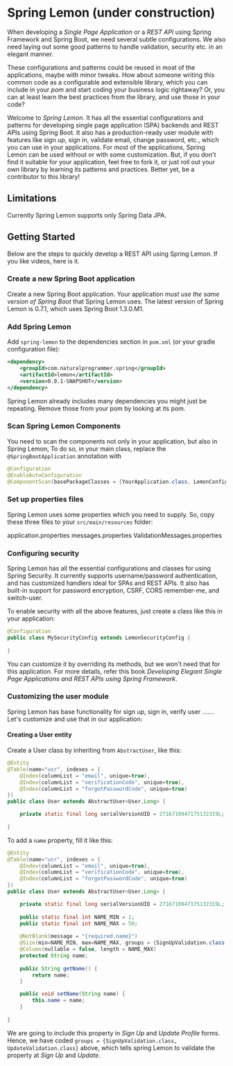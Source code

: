 # Spring Lemon (under construction)

When developing a *Single Page Application* or a *REST API* using Spring Framework and Spring Boot, we need several subtle configurations. We also need laying out some good patterns to handle validation, security etc. in an elegant manner.

These configurations and patterns could be reused in most of the applications, maybe with minor tweaks. How about someone writing this common code as a configurable and extensible library, which you can include in your *pom* and start coding your business logic rightaway? Or, you can at least learn the best practices from the library, and use those in your code?

Welcome to *Spring Lemon*. It has all the essential configurations and patterns for developing single page application (SPA) backends and REST APIs using Spring Boot. It also has a production-ready user module with features like sign up, sign in, validate email, change password, etc., which you can use in your applications. For most of the applications, Spring Lemon can be used without or with some customization. But, if you don't find it suitable for your application, feel free to fork it, or just roll out your own library by learning its patterns and practices. Better yet, be a contributor to this library!

## Limitations
Currently Spring Lemon supports only Spring Data JPA.

## Getting Started
Below are the steps to quickly develop a REST API using Spring Lemon. If you like videos, here is it.
 
### Create a new Spring Boot application

Create a new Spring Boot application. Your application *must use the same version of Spring Boot* that Spring Lemon uses. The latest version of Spring Lemon is 0.7.1, which uses Spring Boot 1.3.0.M1.

### Add Spring Lemon

Add `spring-lemon` to the dependencies section in `pom.xml` (or your gradle configuration file):

``` xml
<dependency>
    <groupId>com.naturalprogrammer.spring</groupId>
    <artifactId>lemon</artifactId>
    <version>0.0.1-SNAPSHOT</version>
</dependency>
```
Spring Lemon already includes many dependencies you might just be repeating. Remove those from your pom by looking at its pom.

### Scan Spring Lemon Components

You need to scan the components not only in your application, but also in Spring Lemon, To do so, in your main class, replace the `@SpringBootApplication` annotation with

``` java
@Configuration
@EnableAutoConfiguration
@ComponentScan(basePackageClasses = {YourApplication.class, LemonConfig.class})
```
### Set up properties files

Spring Lemon uses some properties which you need to supply. So, copy these three files to your `src/main/resources` folder:

application.properties
messages.properties
ValidationMessages.properties

### Configuring security

Spring Lemon has all the essential configurations and classes for using Spring Security. It currently supports username/password authentication, and has customized handlers ideal for SPAs and REST APIs. It also has built-in support for password encryption, CSRF, CORS remember-me, and switch-user.

To enable security with all the above features, just create a class like this in your application:

``` java
@Configuration
public class MySecurityConfig extends LemonSecurityConfig {
    
}
```
You can customize it by overriding its methods, but we won't need that for this application. For more details, refer this book *Developing Elegant Single Page Applications and REST APIs using Spring Framework*. 

### Customizing the user module

Spring Lemon has base functionality for sign up, sign in, verify user ....... Let's customize and use that in our application:

#### Creating a User entity
 
Create a User class by inheriting from `AbstractUser`, like this:

``` java
@Entity
@Table(name="usr", indexes = {
    @Index(columnList = "email", unique=true),
    @Index(columnList = "verificationCode", unique=true),
    @Index(columnList = "forgotPasswordCode", unique=true)
})
public class User extends AbstractUser<User,Long> {

    private static final long serialVersionUID = 2716710947175132319L;
    
}
```

To add a `name` property, fill it like this:

``` java
@Entity
@Table(name="usr", indexes = {
    @Index(columnList = "email", unique=true),
    @Index(columnList = "verificationCode", unique=true),
    @Index(columnList = "forgotPasswordCode", unique=true)
})
public class User extends AbstractUser<User,Long> {

    private static final long serialVersionUID = 2716710947175132319L;
    
    public static final int NAME_MIN = 1;
    public static final int NAME_MAX = 50;
    
    @NotBlank(message = "{required.name}")
    @Size(min=NAME_MIN, max=NAME_MAX, groups = {SignUpValidation.class, UpdateValidation.class})
    @Column(nullable = false, length = NAME_MAX)
    protected String name;
    
    public String getName() {
        return name;
    }

    public void setName(String name) {
        this.name = name;
    }
    
}
```

We are going to include this property in *Sign Up* and *Update Profile* forms. Hence, we have coded `groups = {SignUpValidation.class, UpdateValidation.class}` above, which tells spring Lemon to validate the property at *Sign Up* and *Update*.

